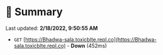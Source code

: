 # 📖 Summary
Last updated: **2/18/2022, 9:50:55 AM**

- `GET` [https://Bhadwa-sala.toxicblte.repl.co](https://Bhadwa-sala.toxicblte.repl.co) - **Down** (452ms)
